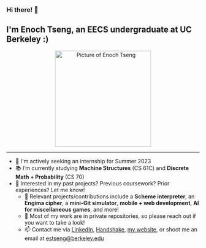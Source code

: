 ### Hi there! 👋

## I'm Enoch Tseng, an EECS undergraduate at UC Berkeley :)



<p align="center">
  <img src="https://media-exp1.licdn.com/dms/image/C4D03AQFBi2S6uLpjeA/profile-displayphoto-shrink_400_400/0/1632630145468?e=1671667200&v=beta&t=NHv4D-ndipsB-68zz5nq-UPMDligXsu5ukyIWv1kChs" alt="Picture of Enoch Tseng" height="auto" width="250" />
</p>

---

- 🔎 I'm actively seeking an internship for Summer 2023 
- 📚 I’m currently studying **Machine Structures** (CS 61C) and **Discrete Math + Probability** (CS 70)
- 🧐 Interested in my past projects? Previous coursework? Prior experiences? Let me know!
  - 🚀 Relevant projects/contributions include a **Scheme interpreter**, an **Engima cipher**, a **mini-Git simulator**, **mobile + web development**, **AI for miscellaneous games**, and more!
  - 🏰 Most of my work are in private repositories, so please reach out if you want to take a look!
  - 📫 Contact me via [LinkedIn](https://www.linkedin.com/in/enoch-tseng/), [Handshake](https://app.joinhandshake.com/stu/users/33148613), [my website](https://enoch-tseng.github.io/), or shoot me an email at estseng@berkeley.edu

<!--
**enoch-tseng/enoch-tseng** is a ✨ _special_ ✨ repository because its `README.md` (this file) appears on your GitHub profile.

Here are some ideas to get you started:

- 🔭 I’m currently working on ...
- 🌱 I’m currently learning ...
- 👯 I’m looking to collaborate on ...
- 🤔 I’m looking for help with ...
- 💬 Ask me about ...
- 📫 How to reach me: ...
- 😄 Pronouns: ...
- ⚡ Fun fact: ...
-->
